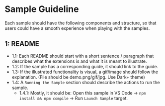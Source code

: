 # Sample Guideline

Each sample should have the following components and structure, so that users could have a smooth experience when playing with the samples.

## 1: README

- 1.1: Each README should start with a short sentence / paragraph that describes what the extensions is and what it is meant to illustrate.
- 1.2: If the sample has a corresponding guide, it should link to the guide.
- 1.3: If the illustrated functionality is visual, a gif/image should follow the explanation. (File should be demo.png/gif/jpg. Use Dark+ theme)
- 1.4: A `Running the Sample` section should describe the actions to run the sample.
  - 1.4.1: Mostly, it should be: Open this sample in VS Code -> `npm install && npm compile` -> Run `Launch Sample` target.